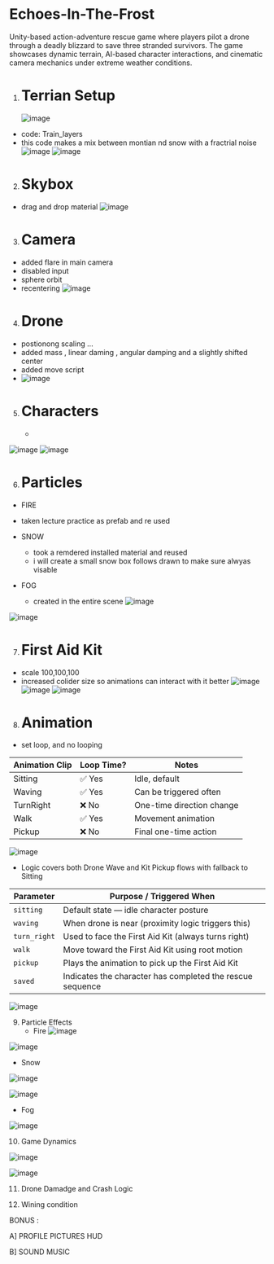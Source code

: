 # Echoes-In-The-Frost
Unity-based action-adventure rescue game where players pilot a drone through a deadly blizzard to save three stranded survivors. The game showcases dynamic terrain, AI-based character interactions, and cinematic camera mechanics under extreme weather conditions.

1. # Terrian Setup 
   ![image](https://github.com/user-attachments/assets/e6f9142d-9e96-4af6-a968-227284fd04af)
- code: Train_layers
- this code makes a mix between montian nd snow with a fractrial noise 
![image](https://github.com/user-attachments/assets/3cd2d94b-a106-4437-94fd-f042d0448a9d)
![image](https://github.com/user-attachments/assets/b7501162-1aac-49b1-b3b6-609f1b16e648)

2. # Skybox
 - drag and drop material 
   ![image](https://github.com/user-attachments/assets/88a909fb-37e8-45da-b618-ed9d56ebdf9d)

3. # Camera
- added flare in main camera
- disabled input
- sphere orbit
- recentering 
   ![image](https://github.com/user-attachments/assets/e6f320e2-5f0d-4467-bf8d-b83df5d16a35)


4. # Drone 
- postionong scaling ...
- added mass , linear daming , angular damping and a slightly shifted center
- added move script
- 
  ![image](https://github.com/user-attachments/assets/050f08e7-ed6a-4773-bd42-0cc15679dc7d)



5. # Characters
   -
![image](https://github.com/user-attachments/assets/65403b1f-7248-4589-a3fa-15a45e5cbc13)
![image](https://github.com/user-attachments/assets/944e0005-593d-4cf7-ae14-389d1c36763b)



6. # Particles
- FIRE
 - taken lecture practice as prefab and re used
   
- SNOW
  - took a remdered installed material and reused
  - i will create a small snow box follows drawn to make sure alwyas visable 
    
- FOG
   - created in the entire scene
 ![image](https://github.com/user-attachments/assets/11a59239-d42e-45a3-bc43-ab5db57c5308)

![image](https://github.com/user-attachments/assets/7aac8c6b-a165-48a1-9d01-effc6ecb66a6)

7. # First Aid Kit
- scale 100,100,100
- increased colider size so animations can interact with it better 
![image](https://github.com/user-attachments/assets/12bf5ded-0a17-4d91-ba1d-1aa7fc85e0ed)
![image](https://github.com/user-attachments/assets/68abcf54-1378-4ee3-943c-14fc4f368d43)
![image](https://github.com/user-attachments/assets/600d3c84-70dc-4eef-a523-cc7422ca0285)



8. # Animation
- set loop, and no looping
  
| Animation Clip | Loop Time? | Notes                     |
| -------------- | ---------- | ------------------------- |
| Sitting        | ✅ Yes      | Idle, default             |
| Waving         | ✅ Yes      | Can be triggered often    |
| TurnRight      | ❌ No       | One-time direction change |
| Walk           | ✅ Yes      | Movement animation        |
| Pickup         | ❌ No       | Final one-time action     |


![image](https://github.com/user-attachments/assets/521ac9c3-e3c0-4bd9-a4ae-b698bd8cc3c0)
- Logic covers both Drone Wave and Kit Pickup flows with fallback to Sitting

| **Parameter** | **Purpose / Triggered When**                              |
| ------------- | --------------------------------------------------------- |
| `sitting`     | Default state — idle character posture                    |
| `waving`      | When drone is near (proximity logic triggers this)        |
| `turn_right`  | Used to face the First Aid Kit (always turns right)       |
| `walk`        | Move toward the First Aid Kit using root motion           |
| `pickup`      | Plays the animation to pick up the First Aid Kit          |
| `saved`       | Indicates the character has completed the rescue sequence |

![image](https://github.com/user-attachments/assets/1d59c52b-9e8f-4c3f-a1fe-a73c3dd7a1af)

9. Particle Effects
    - Fire
![image](https://github.com/user-attachments/assets/22a0e774-53bf-4c95-b7a2-f41bad6cb755)

![image](https://github.com/user-attachments/assets/1efbea3a-f8a0-4965-8e09-cb179586a1a0)

   - Snow
    
![image](https://github.com/user-attachments/assets/a36e87cb-b8f9-4049-8905-db820704caf1)

![image](https://github.com/user-attachments/assets/bbbe2e60-df48-4d63-a110-861b15da4480)

   - Fog
     
![image](https://github.com/user-attachments/assets/b670d096-0fbf-4c26-ad83-c6b353e110fa)


10. Game Dynamics

![image](https://github.com/user-attachments/assets/4811b938-5ead-438f-8dab-ece008b46481)

![image](https://github.com/user-attachments/assets/51afdf0a-5920-4922-8a65-e79f51d55b79)


11. Drone Damadge and Crash Logic



12. Wining condition



BONUS :

A] PROFILE PICTURES HUD 


B] SOUND MUSIC 
